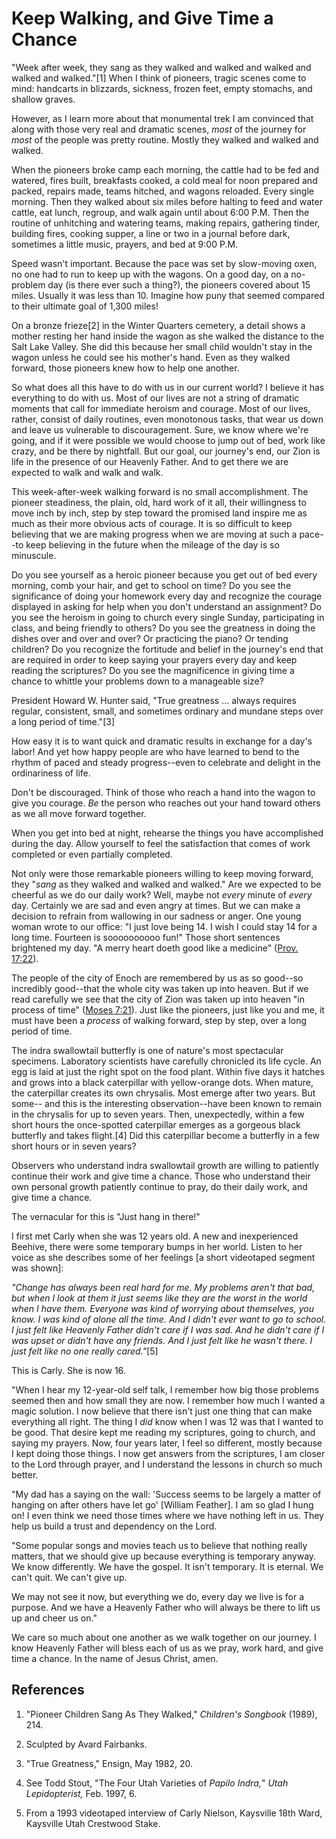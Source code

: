# Keep Walking, and Give Time a Chance

"Week after week, they sang as they walked and walked and walked and walked
and walked."[1] When I think of pioneers, tragic scenes come to mind:
handcarts in blizzards, sickness, frozen feet, empty stomachs, and shallow
graves.

However, as I learn more about that monumental trek I am convinced that along
with those very real and dramatic scenes, _most_ of the journey for _most_ of
the people was pretty routine. Mostly they walked and walked and walked.

When the pioneers broke camp each morning, the cattle had to be fed and
watered, fires built, breakfasts cooked, a cold meal for noon prepared and
packed, repairs made, teams hitched, and wagons reloaded. Every single
morning. Then they walked about six miles before halting to feed and water
cattle, eat lunch, regroup, and walk again until about 6:00 P.M. Then the
routine of unhitching and watering teams, making repairs, gathering tinder,
building fires, cooking supper, a line or two in a journal before dark,
sometimes a little music, prayers, and bed at 9:00 P.M.

Speed wasn't important. Because the pace was set by slow-moving oxen, no one
had to run to keep up with the wagons. On a good day, on a no-problem day (is
there ever such a thing?), the pioneers covered about 15 miles. Usually it was
less than 10. Imagine how puny that seemed compared to their ultimate goal of
1,300 miles!

On a bronze frieze[2] in the Winter Quarters cemetery, a detail shows a mother
resting her hand inside the wagon as she walked the distance to the Salt Lake
Valley. She did this because her small child wouldn't stay in the wagon unless
he could see his mother's hand. Even as they walked forward, those pioneers
knew how to help one another.

So what does all this have to do with us in our current world? I believe it
has everything to do with us. Most of our lives are not a string of dramatic
moments that call for immediate heroism and courage. Most of our lives,
rather, consist of daily routines, even monotonous tasks, that wear us down
and leave us vulnerable to discouragement. Sure, we know where we're going,
and if it were possible we would choose to jump out of bed, work like crazy,
and be there by nightfall. But our goal, our journey's end, our Zion is life
in the presence of our Heavenly Father. And to get there we are expected to
walk and walk and walk.

This week-after-week walking forward is no small accomplishment. The pioneer
steadiness, the plain, old, hard work of it all, their willingness to move
inch by inch, step by step toward the promised land inspire me as much as
their more obvious acts of courage. It is so difficult to keep believing that
we are making progress when we are moving at such a pace--to keep believing in
the future when the mileage of the day is so minuscule.

Do you see yourself as a heroic pioneer because you get out of bed every
morning, comb your hair, and get to school on time? Do you see the
significance of doing your homework every day and recognize the courage
displayed in asking for help when you don't understand an assignment? Do you
see the heroism in going to church every single Sunday, participating in
class, and being friendly to others? Do you see the greatness in doing the
dishes over and over and over? Or practicing the piano? Or tending children?
Do you recognize the fortitude and belief in the journey's end that are
required in order to keep saying your prayers every day and keep reading the
scriptures? Do you see the magnificence in giving time a chance to whittle
your problems down to a manageable size?

President Howard W. Hunter said, "True greatness ... always requires regular,
consistent, small, and sometimes ordinary and mundane steps over a long period
of time."[3]

How easy it is to want quick and dramatic results in exchange for a day's
labor! And yet how happy people are who have learned to bend to the rhythm of
paced and steady progress--even to celebrate and delight in the ordinariness
of life.

Don't be discouraged. Think of those who reach a hand into the wagon to give
you courage. _Be_ the person who reaches out your hand toward others as we all
move forward together.

When you get into bed at night, rehearse the things you have accomplished
during the day. Allow yourself to feel the satisfaction that comes of work
completed or even partially completed.

Not only were those remarkable pioneers willing to keep moving forward, they
"_sang_ as they walked and walked and walked." Are we expected to be cheerful
as we do our daily work? Well, maybe not _every_ minute of _every_ day.
Certainly we are sad and even angry at times. But we can make a decision to
refrain from wallowing in our sadness or anger. One young woman wrote to our
office: "I just love being 14. I wish I could stay 14 for a long time.
Fourteen is soooooooooo fun!" Those short sentences brightened my day. "A
merry heart doeth good like a medicine" ([Prov.
17:22](/scriptures/ot/prov/17.22?lang=eng#21)).

The people of the city of Enoch are remembered by us as so good--so incredibly
good--that the whole city was taken up into heaven. But if we read carefully
we see that the city of Zion was taken up into heaven "in process of time"
([Moses 7:21](/scriptures/pgp/moses/7.21?lang=eng#20)). Just like the
pioneers, just like you and me, it must have been a _process_ of walking
forward, step by step, over a long period of time.

The indra swallowtail butterfly is one of nature's most spectacular specimens.
Laboratory scientists have carefully chronicled its life cycle. An egg is laid
at just the right spot on the food plant. Within five days it hatches and
grows into a black caterpillar with yellow-orange dots. When mature, the
caterpillar creates its own chrysalis. Most emerge after two years. But some--
and this is the interesting observation--have been known to remain in the
chrysalis for up to seven years. Then, unexpectedly, within a few short hours
the once-spotted caterpillar emerges as a gorgeous black butterfly and takes
flight.[4] Did this caterpillar become a butterfly in a few short hours or in
seven years?

Observers who understand indra swallowtail growth are willing to patiently
continue their work and give time a chance. Those who understand their own
personal growth patiently continue to pray, do their daily work, and give time
a chance.

The vernacular for this is "Just hang in there!"

I first met Carly when she was 12 years old. A new and inexperienced Beehive,
there were some temporary bumps in her world. Listen to her voice as she
describes some of her feelings [a short videotaped segment was shown]:

_"Change has always been real hard for me. My problems aren't that bad, but
when I look at them it just seems like they are the worst in the world when I
have them. Everyone was kind of worrying about themselves, you know. I was
kind of alone all the time. And I didn't ever want to go to school. I just
felt like Heavenly Father didn't care if I was sad. And he didn't care if I
was upset or didn't have any friends. And I just felt like he wasn't there. I
just felt like no one really cared."_[5]

This is Carly. She is now 16.

"When I hear my 12-year-old self talk, I remember how big those problems
seemed then and how small they are now. I remember how much I wanted a magic
solution. I now believe that there isn't just one thing that can make
everything all right. The thing I _did_ know when I was 12 was that I wanted
to be good. That desire kept me reading my scriptures, going to church, and
saying my prayers. Now, four years later, I feel so different, mostly because
I kept doing those things. I now get answers from the scriptures, I am closer
to the Lord through prayer, and I understand the lessons in church so much
better.

"My dad has a saying on the wall: 'Success seems to be largely a matter of
hanging on after others have let go' [William Feather]. I am so glad I hung
on! I even think we need those times where we have nothing left in us. They
help us build a trust and dependency on the Lord.

"Some popular songs and movies teach us to believe that nothing really
matters, that we should give up because everything is temporary anyway. We
know differently. We have the gospel. It isn't temporary. It is eternal. We
can't quit. We can't give up.

We may not see it now, but everything we do, every day we live is for a
purpose. And we have a Heavenly Father who will always be there to lift us up
and cheer us on."

We care so much about one another as we walk together on our journey. I know
Heavenly Father will bless each of us as we pray, work hard, and give time a
chance. In the name of Jesus Christ, amen.

## References

  1. "Pioneer Children Sang As They Walked," _Children's Songbook_ (1989), 214.

  2. Sculpted by Avard Fairbanks.

  3. "True Greatness," Ensign, May 1982, 20.

  4. See Todd Stout, "The Four Utah Varieties of _Papilo Indra,_" _Utah Lepidopterist,_ Feb. 1997, 6.

  5. From a 1993 videotaped interview of Carly Nielson, Kaysville 18th Ward, Kaysville Utah Crestwood Stake.

